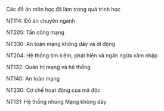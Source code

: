 Các đồ án môn học đã làm trong quá trình học 

NT114: Đồ án chuyên ngành

NT205: Tấn công mạng

NT330: An toàn mạng không dây và di động

NT204: Hệ thống tìm kiếm, phát hiện và ngăn ngừa xâm nhập

NT132: Quản trị mạng vả hệ thống

NT140: An toàn mạng 

NT230: Cơ chế hoạt động của mã độc

NT131: Hệ thống nhúng Mạng không dây 
